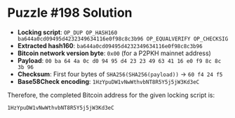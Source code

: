 # Puzzle #198 Solution

- **Locking script**: `OP_DUP OP_HASH160 ba644a0cd09495d4232349634116e0f98c8c3b96 OP_EQUALVERIFY OP_CHECKSIG`
- **Extracted hash160**: `ba644a0cd09495d4232349634116e0f98c8c3b96`
- **Bitcoin network version byte**: `0x00` (for a P2PKH mainnet address)
- **Payload**: `00 ba 64 4a 0c d0 94 95 d4 23 23 49 63 41 16 e0 f9 8c 8c 3b 96`
- **Checksum**: First four bytes of `SHA256(SHA256(payload))` → `60 f4 24 f5`
- **Base58Check encoding**: `1HzYpuDW1vNwWthvbNT8R5Y5j5jW3Kd3eC`

Therefore, the completed Bitcoin address for the given locking script is:

```
1HzYpuDW1vNwWthvbNT8R5Y5j5jW3Kd3eC
```

